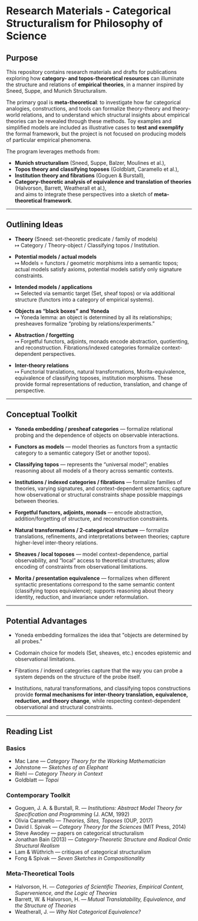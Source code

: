 # Research Materials - Categorical Structuralism for Philosophy of Science

## Purpose

This repository contains research materials and drafts for publications exploring how **category- and topos-theoretical resources** can illuminate the structure and relations of **empirical theories**, in a manner inspired by Sneed, Suppe, and Munich Structuralism.  

The primary goal is **meta-theoretical**: to investigate how far categorical analogies, constructions, and tools can formalize theory-theory and theory-world relations, and to understand which structural insights about empirical theories can be revealed through these methods. Toy examples and simplified models are included as illustrative cases to **test and exemplify** the formal framework, but the project is not focused on producing models of particular empirical phenomena.

The program leverages methods from:  
- **Munich structuralism** (Sneed, Suppe, Balzer, Moulines et al.),
- **Topos theory and classifying toposes** (Goldblatt, Caramello et al.),  
- **Institution theory and fibrations** (Goguen & Burstall),  
- **Category-theoretic analysis of equivalence and translation of theories** (Halvorson, Barrett, Weatherall et al.),  
and aims to integrate these perspectives into a sketch of **meta-theoretical framework**.

---

## Outlining Ideas

* **Theory** (Sneed: set-theoretic predicate / family of models)  
↦ Category / Theory-object / Classifying topos / Institution.  

* **Potential models / actual models**  
↦ Models = functors / geometric morphisms into a semantic topos; actual models satisfy axioms, potential models satisfy only signature constraints.

* **Intended models / applications**  
↦ Selected via semantic target (Set, sheaf topos) or via additional structure (functors into a category of empirical systems).

* **Objects as “black boxes” and Yoneda**  
↦ Yoneda lemma: an object is determined by all its relationships; presheaves formalize “probing by relations/experiments.”

* **Abstraction / forgetting**  
↦ Forgetful functors, adjoints, monads encode abstraction, quotienting, and reconstruction. Fibrations/indexed categories formalize context-dependent perspectives.

* **Inter-theory relations**  
↦ Functorial translations, natural transformations, Morita-equivalence, equivalence of classifying toposes, institution morphisms. These provide formal representations of reduction, translation, and change of perspective.

---

## Conceptual Toolkit

* **Yoneda embedding / presheaf categories** — formalize relational probing and the dependence of objects on observable interactions.  

* **Functors as models** — model theories as functors from a syntactic category to a semantic category (Set or another topos).  

* **Classifying topos** — represents the “universal model”; enables reasoning about all models of a theory across semantic contexts.  

* **Institutions / indexed categories / fibrations** — formalize families of theories, varying signatures, and context-dependent semantics; capture how observational or structural constraints shape possible mappings between theories.  

* **Forgetful functors, adjoints, monads** — encode abstraction, addition/forgetting of structure, and reconstruction constraints.  

* **Natural transformations / 2-categorical structure** — formalize translations, refinements, and interpretations between theories; capture higher-level inter-theory relations.  

* **Sheaves / local toposes** — model context-dependence, partial observability, and “local” access to theoretical structures; allow encoding of constraints from observational limitations.  

* **Morita / presentation equivalence** — formalizes when different syntactic presentations correspond to the same semantic content (classifying topos equivalence); supports reasoning about theory identity, reduction, and invariance under reformulation.

---

## Potential Advantages

* Yoneda embedding formalizes the idea that "objects are determined by all probes."  

* Codomain choice for models (Set, sheaves, etc.) encodes epistemic and observational limitations.  

* Fibrations / indexed categories capture that the way you can probe a system depends on the structure of the probe itself.  

* Institutions, natural transformations, and classifying topos constructions provide **formal mechanisms for inter-theory translation, equivalence, reduction, and theory change**, while respecting context-dependent observational and structural constraints.

---

## Reading List

### Basics
* Mac Lane — *Category Theory for the Working Mathematician*  
* Johnstone — *Sketches of an Elephant*  
* Riehl — *Category Theory in Context*  
* Goldblatt — *Topoi*

### Contemporary Toolkit
* Goguen, J. A. & Burstall, R. — *Institutions: Abstract Model Theory for Specification and Programming* (J. ACM, 1992)  
* Olivia Caramello — *Theories, Sites, Toposes* (OUP, 2017)  
* David I. Spivak — *Category Theory for the Sciences* (MIT Press, 2014)  
* Steve Awodey — papers on categorical structuralism  
* Jonathan Bain (2013) — *Category-Theoretic Structure and Radical Ontic Structural Realism*  
* Lam & Wüthrich — critiques of categorical structuralism  
* Fong & Spivak — *Seven Sketches in Compositionality*

### Meta-Theoretical Tools
* Halvorson, H. — *Categories of Scientific Theories*, *Empirical Content, Supervenience, and the Logic of Theories*  
* Barrett, W. & Halvorson, H. — *Mutual Translatability, Equivalence, and the Structure of Theories*  
* Weatherall, J. — *Why Not Categorical Equivalence?*  
